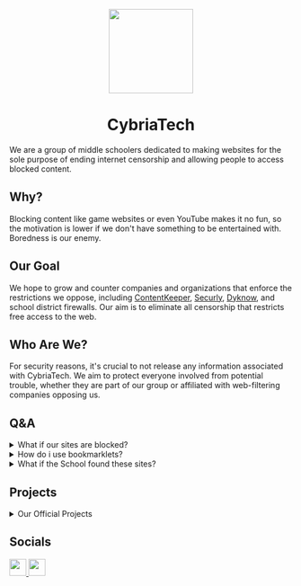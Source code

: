 <p align="center">
  <kbd>
    <img width="150px" src="https://avatars.githubusercontent.com/u/136360601">
  </kbd>
</p>

<h1 align="center">CybriaTech</h1>

We are a group of middle schoolers dedicated to making websites for the sole purpose of ending internet censorship and allowing people to access blocked content.

## Why?

Blocking content like game websites or even YouTube makes it no fun, so the motivation is lower if we don't have something to be entertained with. Boredness is our enemy.

## Our Goal

We hope to grow and counter companies and organizations that enforce the restrictions we oppose, including <a href="https://www.contentkeeper.com/">ContentKeeper</a>, <a href="https://www.securly.com/">Securly</a>, <a href="https://www.dyknow.com/">Dyknow</a>, and school district firewalls. Our aim is to eliminate all censorship that restricts free access to the web.

## Who Are We?

For security reasons, it's crucial to not release any information associated with CybriaTech. We aim to protect everyone involved from potential trouble, whether they are part of our group or affiliated with web-filtering companies opposing us.

## Q&A

<details>
  <summary>What if our sites are blocked?</summary>

  ### Load them in a proxy or use another mirrored link
</details>

<details>
  <summary>How do i use bookmarklets?</summary>

  ### Go to Deceptium V1 and click `tut.md`, it shows how to use Bookmarklets
</details>

<details>
  <summary>What if the School found these sites?</summary>

  ### CybriaTech won't be responsible for any trouble caused by other people if the School found our sites.
</details>

## Projects

<details>
  <summary>Our Official Projects</summary>
  <pre>
  - CybriaGames | Sc0tt & X-88
  - Opium | X-88
  - CybriaHB | X-88
  - CybriaGG | X-88
  - CybriaForceNOW | X-88
  - CybriaTTS V1 | X-88
  - Imperium | X-88
  - Deceptium | X-88
  - Singularity | X-88
  </pre>
</details>

## Socials

<a href="https://discord.gg/e2UXEwjcsg">
  <img height="30px" src="https://img.shields.io/badge/Discord-7289DA?style=for-the-badge&logo=discord&logoColor=white">
</a>
<a href="https://twitter.com/cybriatech_">
  <img height="30px" src="https://img.shields.io/badge/Twitter-1DA1F2?style=for-the-badge&logo=twitter&logoColor=white">
</a>
